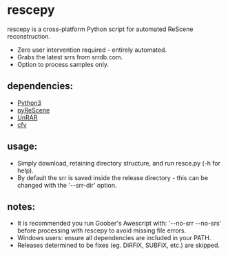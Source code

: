 rescepy
=====

rescepy is a cross-platform Python script for automated ReScene reconstruction.

* Zero user intervention required - entirely automated.
* Grabs the latest srrs from srrdb.com.
* Option to process samples only.

## dependencies:

* [Python3][python]
* [pyReScene][pyrescene]
* [UnRAR][unrar]
* [cfv][cfv]


## usage:

* Simply download, retaining directory structure, and run resce.py (-h for help).
* By default the srr is saved inside the release directory - this can be changed with the '--srr-dir' option.


## notes:

* It is recommended you run Goober's Awescript with: '--no-srr --no-srs' before processing with rescepy to avoid missing file errors.
* Windows users: ensure all dependencies are included in your PATH.
* Releases determined to be fixes (eg. DiRFiX, SUBFiX, etc.) are skipped.

[python]: http://www.python.org/
[pyrescene]: https://bitbucket.org/Gfy/pyrescene
[unrar]: http://www.rarlab.com/
[cfv]: http://cfv.sourceforge.net/

